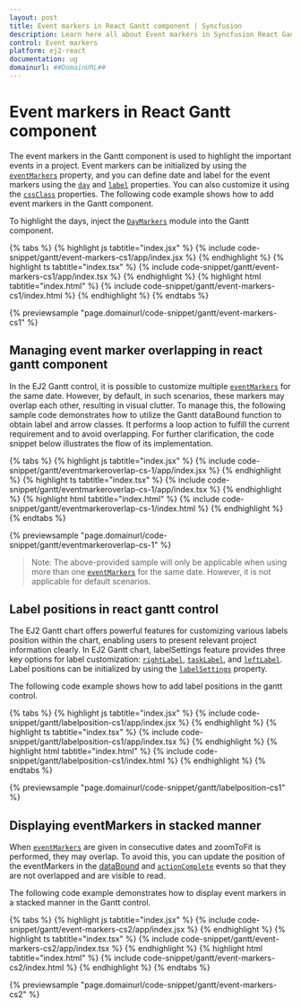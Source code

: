 ```yaml
---
layout: post
title: Event markers in React Gantt component | Syncfusion
description: Learn here all about Event markers in Syncfusion React Gantt component of Syncfusion Essential JS 2 and more.
control: Event markers 
platform: ej2-react
documentation: ug
domainurl: ##DomainURL##
---
```


# Event markers in React Gantt component

The event markers in the Gantt component is used to highlight the important events in a project. Event markers can be initialized by using the [`eventMarkers`](https://ej2.syncfusion.com/react/documentation/api/gantt/eventMarker/) property, and you can define date and label for the event markers using the [`day`](https://ej2.syncfusion.com/react/documentation/api/gantt/eventMarker/#day) and [`label`](https://ej2.syncfusion.com/react/documentation/api/gantt/eventMarker/#label) properties. You can also customize it using the [`cssClass`](https://ej2.syncfusion.com/react/documentation/api/gantt/eventMarker/#cssclass) properties. The following code example shows how to add event markers in the Gantt component.

To highlight the days, inject the [`DayMarkers`](https://ej2.syncfusion.com/react/documentation/api/gantt/#daymarkersmodule) module into the Gantt component.

{% tabs %}
{% highlight js tabtitle="index.jsx" %}
{% include code-snippet/gantt/event-markers-cs1/app/index.jsx %}
{% endhighlight %}
{% highlight ts tabtitle="index.tsx" %}
{% include code-snippet/gantt/event-markers-cs1/app/index.tsx %}
{% endhighlight %}
{% highlight html tabtitle="index.html" %}
{% include code-snippet/gantt/event-markers-cs1/index.html %}
{% endhighlight %}
{% endtabs %}
        
{% previewsample "page.domainurl/code-snippet/gantt/event-markers-cs1" %}

## Managing event marker overlapping in react gantt component

In the EJ2 Gantt control, it is possible to customize multiple [`eventMarkers`](https://ej2.syncfusion.com/react/documentation/api/gantt/eventMarker/) for the same date. However, by default, in such scenarios, these markers may overlap each other, resulting in visual clutter. To manage this, the following sample code demonstrates how to utilize the Gantt dataBound function to obtain label and arrow classes. It performs a loop action to fulfill the current requirement and to avoid overlapping. For further clarification, the code snippet below illustrates the flow of its implementation.

{% tabs %}
{% highlight js tabtitle="index.jsx" %}
{% include code-snippet/gantt/eventmarkeroverlap-cs-1/app/index.jsx %}
{% endhighlight %}
{% highlight ts tabtitle="index.tsx" %}
{% include code-snippet/gantt/eventmarkeroverlap-cs-1/app/index.tsx %}
{% endhighlight %}
{% highlight html tabtitle="index.html" %}
{% include code-snippet/gantt/eventmarkeroverlap-cs-1/index.html %}
{% endhighlight %}
{% endtabs %}
        
{% previewsample "page.domainurl/code-snippet/gantt/eventmarkeroverlap-cs-1" %}

>Note: The above-provided sample will only be applicable when using more than one [`eventMarkers`](https://ej2.syncfusion.com/react/documentation/api/gantt/eventMarker/) for the same date. However, it is not applicable for default scenarios.

## Label positions in react gantt control

The EJ2 Gantt chart offers powerful features for customizing various labels position within the chart, enabling users to present relevant project information clearly. In EJ2 Gantt chart, labelSettings feature provides three key options for label customization: [`rightLabel`](https://ej2.syncfusion.com/react/documentation/api/gantt/labelSettings/#rightlabel), [`taskLabel`](https://ej2.syncfusion.com/react/documentation/api/gantt/labelSettings/#tasklabel), and [`leftLabel`](https://ej2.syncfusion.com/react/documentation/api/gantt/labelSettings/#leftlabel). Label positions can be initialized by using the [`labelSettings`](https://ej2.syncfusion.com/react/documentation/api/gantt/labelSettings/) property. 

The following code example shows how to add label positions in the gantt control.

{% tabs %}
{% highlight js tabtitle="index.jsx" %}
{% include code-snippet/gantt/labelposition-cs1/app/index.jsx %}
{% endhighlight %}
{% highlight ts tabtitle="index.tsx" %}
{% include code-snippet/gantt/labelposition-cs1/app/index.tsx %}
{% endhighlight %}
{% highlight html tabtitle="index.html" %}
{% include code-snippet/gantt/labelposition-cs1/index.html %}
{% endhighlight %}
{% endtabs %}
        
{% previewsample "page.domainurl/code-snippet/gantt/labelposition-cs1" %}

## Displaying eventMarkers in stacked manner

When [`eventMarkers`](https://ej2.syncfusion.com/react/documentation/api/gantt/eventMarker/) are given in consecutive dates and zoomToFit is performed, they may overlap. To avoid this, you can update the position of the eventMarkers in the [dataBound](https://ej2.syncfusion.com/react/documentation/api/gantt/#databound) and [`actionComplete`](https://ej2.syncfusion.com/react/documentation/api/gantt/#actioncomplete) events so that they are not overlapped and are visible to read.

The following code example demonstrates how to display event markers in a stacked manner in the Gantt control.

{% tabs %}
{% highlight js tabtitle="index.jsx" %}
{% include code-snippet/gantt/event-markers-cs2/app/index.jsx %}
{% endhighlight %}
{% highlight ts tabtitle="index.tsx" %}
{% include code-snippet/gantt/event-markers-cs2/app/index.tsx %}
{% endhighlight %}
{% highlight html tabtitle="index.html" %}
{% include code-snippet/gantt/event-markers-cs2/index.html %}
{% endhighlight %}
{% endtabs %}
        
{% previewsample "page.domainurl/code-snippet/gantt/event-markers-cs2" %}